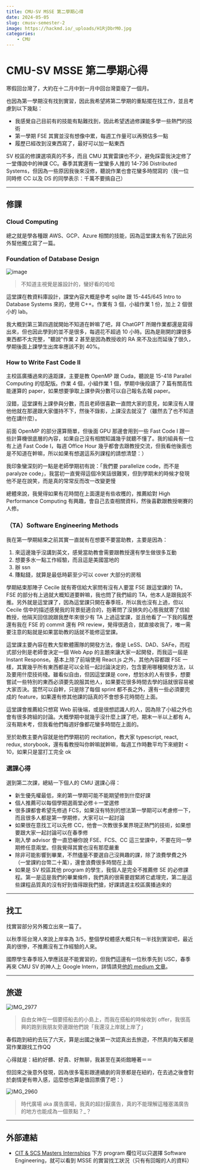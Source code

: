 ```yaml
---
title: CMU-SV MSSE 第二學期心得
date: 2024-05-05
slug: cmusv-semester-2
image: https://hackmd.io/_uploads/H1RjDbrM0.jpg
categories:
    - CMU
---
```


# CMU-SV MSSE 第二學期心得

寒假回台灣了，大約在十二月中到一月中回台灣耍廢了一個月。

也因為第一學期沒有找到實習，因此我希望將第二學期的重點擺在找工作，並且考慮到以下幾點：

- 我感覺自己目前有的技能有點難找到，因此希望透過修課能多學一些熱門的技術
- 第一學期 FSE 其實並沒有想像中累，每週工作量可以再預估多一點
- 履歷已經改到沒東西寫了，最好可以加一點東西

SV 校區的修課選項真的不多，而且 CMU 其實雷課也不少，避免踩雷我決定修了一堂傳說中的神課 CC。春季其實還有一堂蠻多人推的 14-736 Distributed Systems，但因為一些原因我後來沒修，聽說作業也會花蠻多時間寫的（我一位同時修 CC 以及 DS 的同學表示：千萬不要搞自己）

---

## 修課

### Cloud Computing

總之就是學各種跟 AWS、GCP、Azure 相關的技能，因為這堂課太有名了因此另外幫他獨立寫了一篇。

### Foundation of Database Design

![image](https://hackmd.io/_uploads/HkM2pa4zR.png)

> 不知道主視覺是誰設計的，蠻好看的哈哈

這堂課在教資料庫設計，課堂內容大概是參考 sqlite 跟 15-445/645 Intro to Database Systems 來的，使用 C++。作業有 3 個，小組作業 1 份，加上 2 個很小的 lab。

我大概到第三第四週就開始不知道在幹嘛了吧，拜 ChatGPT 所賜作業都還是寫得出來，但也因此學到的並不是很多，每週花不超過 10 小時。因為是剛開的課很多東西都不太完整，"聽說"作業 2 甚至是因為教授收的 RA 來不及出而延後了很久，學期後面上課學生出席率應該不到 40%。

### How to Write Fast Code II

主校區廣播過來的遠距課，主要是教 OpenMP 跟 Cuda，聽說是 15-418 Parallel Computing 的低配版。作業 4 個，小組作業 1 個，學期中後段讀了 7 篇有關高性能運算的 paper，如果想要爭取上課參與分數可以自己報名去報 paper。

沒錯，這堂課有上課參與分數，而且老師很喜歡一直問大家的意見，如果沒有人理他他就在那邊跟大家僵持不下，然後不錄影，上課沒去就沒了（雖然去了也不知道他在講什麼）。

前面 OpenMP 的部分還算簡單，但後面 GPU 那邊會用到一些 Fast Code I 跟一些計算機很底層的內容，如果自己沒有相關知識幾乎就聽不懂了。我的組員有一位有上過 Fast Code I，每週 Office Hour 幾乎都會去跟教授交流，但我看他後面也是不知道在幹嘛，所以如果有想選這系列課程的請想清楚：）

我印象蠻深刻的一點是老師學期初有說：「我們要 parallelize code，而不是 paralyze code」，我當初一直覺得這個冷笑話很難笑，但到學期末的時候才發現他不是在說笑，而是真的常常反而改一改變更慢

總體來說，我覺得如果有花時間在上面還是有些收穫的，推薦給對 High Performance Computing 有興趣，會自己去查相關資料，然後喜歡跟教授喇賽的人修。

### （TA）Software Engineering Methods

我在第一學期結束之前其實一直就有在想要不要當助教，主要是因為：

1. 來這邊幾乎沒講到英文，感覺當助教會需要跟教授還有學生做很多互動 
2. 想要多水一點工作經驗，而且這是美國當地的 
3. 辦 ssn 
4. 賺點錢，就算是最低時薪至少可以 cover 大部分的房租

學期結束那陣子 Cecile 就有寄信給大家問有沒有人要當 FSE 跟這堂課的 TA，FSE 的部分有上過就大概知道要幹嘛，我也問了我們組的 TA，他本人是跟我說不推。另外就是這堂課了，因為這堂課只開在春季班，所以我也沒有上過，但以 Cecile 信中的描述感覺我的背景挺適合的，抱著問了沒損失的心態我就寄了信給教授，他隔天回信說跟我歷年來很少有 TA 上過這堂課，並且他看了一下我的履歷還有我在 FSE 的 commit 還有 PR review，覺得很適合，就直接收我了，唯一需要注意的點就是如果當助教的話就不能修這堂課。

這堂課主要內容在教大型軟體團隊的開發方法，像是 LeSS、DAD、SAFe，而程式部分則是老師會決定一個 Web App 的主題來讓大家一起開發，而我這一屆是 Instant Response。基本上除了前端使用 React.js 之外，其他內容都跟 FSE 一樣，其實幾乎所有東西都是可以全班一起討論決定的，包含要用哪種開發方法，以及要用什麼技術棧。雖看似自由，但因這堂課是 core，想划水的人有很多，想要嘗試一些特別的東西必須要先說服其他人，如果要花很多時間去學的話就很容易被大家否決。當然可以自幹，只是除了每個 sprint 都不長之外，還有一些必須要完成的 feature，如果還有修其他課的話真的不會想多花時間在上面。

這堂課會推薦給只想寫 Web 前後端，或是很想認識人的人，因為除了小組之外也會有很多跨組的討論。大概學期中就幾乎沒什麼上課了吧，期末一半以上都有 A，沒有期末考，但我看他們每週好像都花蠻多時間在上面的。

至於助教主要內容就是他們學期初的 recitation，教大家 typescript, react, redux, storybook，還有看教授叫你幹嘛就幹嘛，每週工作時數平均下來絕對 < 10，如果只是當打工完全 ok

### 選課心得

選到第二次課，總結一下個人的 CMU 選課心得：

- 新生優先權最低，來的第一學期可能不能期望修到什麼好課
- 個人推薦可以每個學期選兩堂必修＋一堂選修
- 很多課都會希望先修過 FCS，如果沒有特別的想法第一學期可以考慮修一下，而且很多人都是第一學期修，大家可以一起討論
- 如果很在意找工可以先修 CC，他會一次教很多業界現正熱門的技術，如果想要跟大家一起討論可以在春季修
- 剛入學 advisor 會一直恐嚇你說 FSE、FCS、CC 這三堂課中，不要在同一學期修任意兩堂。但我覺得其實也沒有那麼嚴重
- 除非可能影響到畢業，不然儘量不要選自己沒興趣的課，除了浪費學費之外（一堂課約台幣二十萬），還會浪費很多時間在上面
- 如果是 SV 校區其他 program 的學生，我個人是完全不推薦修 SE 的必修課程。第一是這是我們的畢業條件，我們真的很需要趕緊將它處理完，第二是這些課程品質真的沒有好到值得跟我們搶，好課請選主校區廣播過來的

---

## 找工

找實習部分另外獨立出來一篇了。

以秋季班台灣人來說上岸率為 3/5，整個學校體感大概只有一半找到實習吧，最近真的很慘，不推薦沒有工作經驗的人來。

國際學生春季班入學應該是不能實習的，但我們這邊有一位秋季先到 USC，春季再來 CMU SV 的神人上 Google Intern，詳情請見[他的 medium 文章](https://medium.com/@jhan1998/summer-2024-intern-summary-b6ab14d0c253)。

---

## 旅遊

![IMG_2977](https://hackmd.io/_uploads/rymt4WBzC.jpg)

> 自由女神在一個要搭船去的小島上，而我在搭船的時候收到 offer，我很高興的跑到我朋友旁邊跟他們說「我還沒上岸就上岸了」

春假跑到紐約去玩了六天，算是出國之後第一次認真出去旅遊，不然真的每天都是寫作業跟找工作QQ

心得就是：紐約好髒、好貴、好無聊，我甚至在美術館睡著＝＝

但回來之後意外發現，因為很多電影跟連續劇的背景都是在紐約，在去過之後會對於劇情更有帶入感，這麼想也算是值回票價了吧：）

![IMG_2960](https://hackmd.io/_uploads/HkpKIbHzC.jpg)

> 時代廣場 aka 廣告廣場，我真的超討厭廣告，真的不能理解這種塞滿廣告的地方也能成為一個景點？_？

---

## 外部連結

- [CIT & SCS Masters Internships](https://www.cmu.edu/career/outcomes/masters-internship-dashboard.html) 下方 program 欄位可以只選擇 Software Engineering，就可以看到 MSSE 的實習找工狀況（只有有回報的人的資料）